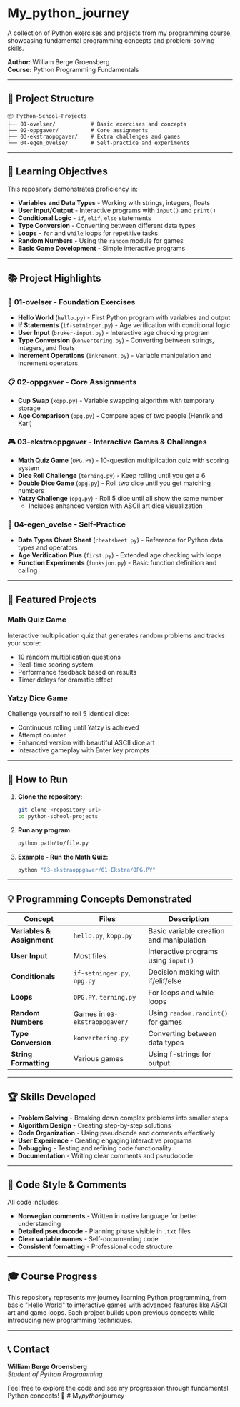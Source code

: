 ﻿# My_python_journey

A collection of Python exercises and projects from my programming course, showcasing fundamental programming concepts and problem-solving skills.

**Author:** William Berge Groensberg  
**Course:** Python Programming Fundamentals

---

## 📁 Project Structure

```
📦 Python-School-Projects
├── 01-ovelser/           # Basic exercises and concepts
├── 02-oppgaver/          # Core assignments
├── 03-ekstraoppgaver/    # Extra challenges and games
└── 04-egen_ovelse/       # Self-practice and experiments
```

---

## 🎯 Learning Objectives

This repository demonstrates proficiency in:

- **Variables and Data Types** - Working with strings, integers, floats
- **User Input/Output** - Interactive programs with `input()` and `print()`
- **Conditional Logic** - `if`, `elif`, `else` statements
- **Type Conversion** - Converting between different data types
- **Loops** - `for` and `while` loops for repetitive tasks
- **Random Numbers** - Using the `random` module for games
- **Basic Game Development** - Simple interactive programs

---

## 📚 Project Highlights

### 🔄 **01-ovelser** - Foundation Exercises
- **Hello World** (`hello.py`) - First Python program with variables and output
- **If Statements** (`if-setninger.py`) - Age verification with conditional logic
- **User Input** (`bruker-input.py`) - Interactive age checking program
- **Type Conversion** (`konvertering.py`) - Converting between strings, integers, and floats
- **Increment Operations** (`inkrement.py`) - Variable manipulation and increment operators

### 📋 **02-oppgaver** - Core Assignments
- **Cup Swap** (`kopp.py`) - Variable swapping algorithm with temporary storage
- **Age Comparison** (`opg.py`) - Compare ages of two people (Henrik and Kari)

### 🎮 **03-ekstraoppgaver** - Interactive Games & Challenges
- **Math Quiz Game** (`OPG.PY`) - 10-question multiplication quiz with scoring system
- **Dice Roll Challenge** (`terning.py`) - Keep rolling until you get a 6
- **Double Dice Game** (`opg.py`) - Roll two dice until you get matching numbers
- **Yatzy Challenge** (`opg.py`) - Roll 5 dice until all show the same number
  - Includes enhanced version with ASCII art dice visualization

### 🧪 **04-egen_ovelse** - Self-Practice
- **Data Types Cheat Sheet** (`cheatsheet.py`) - Reference for Python data types and operators
- **Age Verification Plus** (`first.py`) - Extended age checking with loops
- **Function Experiments** (`funksjon.py`) - Basic function definition and calling

---

## 🎲 Featured Projects

### Math Quiz Game
Interactive multiplication quiz that generates random problems and tracks your score:
- 10 random multiplication questions
- Real-time scoring system
- Performance feedback based on results
- Timer delays for dramatic effect

### Yatzy Dice Game
Challenge yourself to roll 5 identical dice:
- Continuous rolling until Yatzy is achieved
- Attempt counter
- Enhanced version with beautiful ASCII dice art
- Interactive gameplay with Enter key prompts

---

## 🚀 How to Run

1. **Clone the repository:**
   ```bash
   git clone <repository-url>
   cd python-school-projects
   ```

2. **Run any program:**
   ```bash
   python path/to/file.py
   ```

3. **Example - Run the Math Quiz:**
   ```bash
   python "03-ekstraoppgaver/01-Ekstra/OPG.PY"
   ```

---

## 💡 Programming Concepts Demonstrated

| Concept | Files | Description |
|---------|--------|-------------|
| **Variables & Assignment** | `hello.py`, `kopp.py` | Basic variable creation and manipulation |
| **User Input** | Most files | Interactive programs using `input()` |
| **Conditionals** | `if-setninger.py`, `opg.py` | Decision making with if/elif/else |
| **Loops** | `OPG.PY`, `terning.py` | For loops and while loops |
| **Random Numbers** | Games in `03-ekstraoppgaver/` | Using `random.randint()` for games |
| **Type Conversion** | `konvertering.py` | Converting between data types |
| **String Formatting** | Various games | Using f-strings for output |

---

## 🏆 Skills Developed

- **Problem Solving** - Breaking down complex problems into smaller steps
- **Algorithm Design** - Creating step-by-step solutions
- **Code Organization** - Using pseudocode and comments effectively
- **User Experience** - Creating engaging interactive programs
- **Debugging** - Testing and refining code functionality
- **Documentation** - Writing clear comments and pseudocode

---

## 📝 Code Style & Comments

All code includes:
- **Norwegian comments** - Written in native language for better understanding
- **Detailed pseudocode** - Planning phase visible in `.txt` files
- **Clear variable names** - Self-documenting code
- **Consistent formatting** - Professional code structure

---

## 🎓 Course Progress

This repository represents my journey learning Python programming, from basic "Hello World" to interactive games with advanced features like ASCII art and game loops. Each project builds upon previous concepts while introducing new programming techniques.

---

## 📞 Contact

**William Berge Groensberg**  
*Student of Python Programming*

Feel free to explore the code and see my progression through fundamental Python concepts! 🚀
#   M y _ p y t h o n _ j o u r n e y  
 